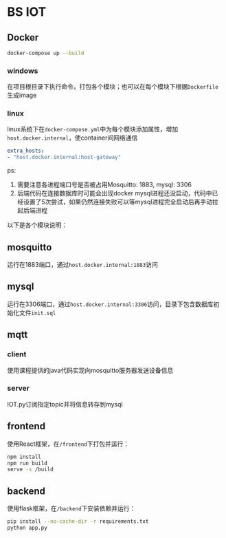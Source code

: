 # BS IOT

## Docker

```bash
docker-compose up --build
```

### windows

在项目根目录下执行命令，打包各个模块；也可以在每个模块下根据`Dockerfile`生成image

### linux

linux系统下在`docker-compose.yml`中为每个模块添加属性，增加`host.docker.internal`，使container间网络通信

```yaml
extra_hosts:
- "host.docker.internal:host-gateway"
```



ps: 

1. 需要注意各进程端口号是否被占用Mosquitto: 1883, mysql: 3306
2. 后端代码在连接数据库时可能会出现docker mysql进程还没启动，代码中已经设置了5次尝试，如果仍然连接失败可以等mysql进程完全启动后再手动拉起后端进程



以下是各个模块说明：

## mosquitto

运行在1883端口，通过`host.docker.internal:1883`访问



## mysql

运行在3306端口，通过`host.docker.internal:3306`访问，目录下包含数据库初始化文件`init.sql`



## mqtt

### client

使用课程提供的java代码实现向mosquitto服务器发送设备信息

### server

IOT.py订阅指定topic并将信息转存到mysql



## frontend

使用React框架，在`/frontend`下打包并运行：

```bash
npm install
npm run build
serve -s /build
```



## backend

使用flask框架，在`/backend`下安装依赖并运行：

```bash
pip install --no-cache-dir -r requirements.txt
python app.py
```

